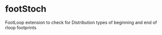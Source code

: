 # footStoch
FootLoop extension to check for Distribution types of beginning and end of rloop footprints

